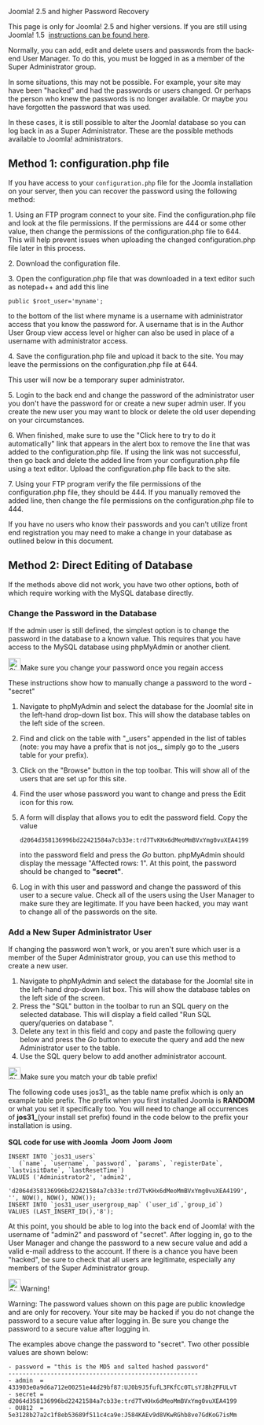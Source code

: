 <!-- Filename: How_do_you_recover_or_reset_your_admin_password%3F / Display title: How do you recover or reset your admin password? -->

Joomla! 2.5 and higher Password Recovery

This page is only for Joomla! 2.5 and higher versions. If you are still
using Joomla! 1.5  [instructions can be found
here](https://docs.joomla.org/J1.5:How_do_you_recover_or_reset_your_admin_password%3F "Special:MyLanguage/J1.5:How do you recover or reset your admin password?").

Normally, you can add, edit and delete users and passwords from the
back-end User Manager. To do this, you must be logged in as a member of
the Super Administrator group.

In some situations, this may not be possible. For example, your site may
have been "hacked" and had the passwords or users changed. Or perhaps
the person who knew the passwords is no longer available. Or maybe you
have forgotten the password that was used.

In these cases, it is still possible to alter the Joomla! database so
you can log back in as a Super Administrator. These are the possible
methods available to Joomla! administrators.

## Method 1: configuration.php file

If you have access to your `configuration.php` file for the Joomla
installation on your server, then you can recover the password using the
following method:

1\. Using an FTP program connect to your site. Find the
configuration.php file and look at the file permissions. If the
permissions are 444 or some other value, then change the permissions of
the configuration.php file to 644. This will help prevent issues when
uploading the changed configuration.php file later in this process.

2\. Download the configuration file.

3\. Open the configuration.php file that was downloaded in a text editor
such as notepad++ and add this line

    public $root_user='myname';

to the bottom of the list where myname is a username with administrator
access that you know the password for. A username that is in the Author
User Group view access level or higher can also be used in place of a
username with administrator access.

4\. Save the configuration.php file and upload it back to the site. You
may leave the permissions on the configuration.php file at 644.

This user will now be a temporary super administrator.

5\. Login to the back end and change the password of the administrator
user you don't have the password for or create a new super admin user.
If you create the new user you may want to block or delete the old user
depending on your circumstances.

6\. When finished, make sure to use the "Click here to try to do it
automatically" link that appears in the alert box to remove the line
that was added to the configuration.php file. If using the link was not
successful, then go back and delete the added line from your
configuration.php file using a text editor. Upload the configuration.php
file back to the site.

7\. Using your FTP program verify the file permissions of the
configuration.php file, they should be 444. If you manually removed the
added line, then change the file permissions on the configuration.php
file to 444.

If you have no users who know their passwords and you can't utilize
front end registration you may need to make a change in your database as
outlined below in this document.

## Method 2: Direct Editing of Database

If the methods above did not work, you have two other options, both of
which require working with the MySQL database directly.

### Change the Password in the Database

If the admin user is still defined, the simplest option is to change the
password in the database to a known value. This requires that you have
access to the MySQL database using phpMyAdmin or another client.

<img
src="https://docs.joomla.org/images/thumb/4/41/Stop_hand_nuvola.svg.png/25px-Stop_hand_nuvola.svg.png"
decoding="async"
srcset="https://docs.joomla.org/images/thumb/4/41/Stop_hand_nuvola.svg.png/38px-Stop_hand_nuvola.svg.png 1.5x, https://docs.joomla.org/images/4/41/Stop_hand_nuvola.svg.png 2x"
data-file-width="40" data-file-height="40" width="25" height="25"
alt="Stop hand nuvola.svg.png" />Make sure you change your password once
you regain access

These instructions show how to manually change a password to the word -
"secret"

1.  Navigate to phpMyAdmin and select the database for the Joomla! site
    in the left-hand drop-down list box. This will show the database
    tables on the left side of the screen.

2.  Find and click on the table with "\_users" appended in the list of
    tables (note: you may have a prefix that is not jos\_, simply go to
    the \_users table for your prefix).

3.  Click on the "Browse" button in the top toolbar. This will show all
    of the users that are set up for this site.

4.  Find the user whose password you want to change and press the Edit
    icon for this row.

5.  A form will display that allows you to edit the password field. Copy
    the value

        d2064d358136996bd22421584a7cb33e:trd7TvKHx6dMeoMmBVxYmg0vuXEA4199

    into the password field and press the *Go* button. phpMyAdmin should
    display the message "Affected rows: 1". At this point, the password
    should be changed to **"secret"**.

6.  Log in with this user and password and change the password of this
    user to a secure value. Check all of the users using the User
    Manager to make sure they are legitimate. If you have been hacked,
    you may want to change all of the passwords on the site.

### Add a New Super Administrator User

If changing the password won't work, or you aren't sure which user is a
member of the Super Administrator group, you can use this method to
create a new user.

1.  Navigate to phpMyAdmin and select the database for the Joomla! site
    in the left-hand drop-down list box. This will show the database
    tables on the left side of the screen.
2.  Press the "SQL" button in the toolbar to run an SQL query on the
    selected database. This will display a field called "Run SQL
    query/queries on database ".
3.  Delete any text in this field and copy and paste the following query
    below and press the *Go* button to execute the query and add the new
    Administrator user to the table.
4.  Use the SQL query below to add another administrator account.

<img
src="https://docs.joomla.org/images/thumb/4/41/Stop_hand_nuvola.svg.png/25px-Stop_hand_nuvola.svg.png"
decoding="async"
srcset="https://docs.joomla.org/images/thumb/4/41/Stop_hand_nuvola.svg.png/38px-Stop_hand_nuvola.svg.png 1.5x, https://docs.joomla.org/images/4/41/Stop_hand_nuvola.svg.png 2x"
data-file-width="40" data-file-height="40" width="25" height="25"
alt="Stop hand nuvola.svg.png" />Make sure you match your db table
prefix!

The following code uses jos31\_ as the table name prefix which is only
an example table prefix. The prefix when you first installed Joomla is
**RANDOM** or what you set it specifically too. You will need to change
all occurrences of **jos31\_**(your install set prefix) found in the
code below to the prefix your installation is using.

**SQL code for use with Joomla
 <img src="https://docs.joomla.org/images/5/53/Compat_icon_2_5.png"
decoding="async" data-file-width="40" data-file-height="17" width="40"
height="17" alt="Joomla 2.5" /> <img src="https://docs.joomla.org/images/4/4d/Compat_icon_3_x.png"
decoding="async" data-file-width="40" data-file-height="17" width="40"
height="17" alt="Joomla 3.x" /> <img src="https://docs.joomla.org/images/b/bd/Compat_icon_4_x.png"
decoding="async" data-file-width="40" data-file-height="17" width="40"
height="17" alt="Joomla 4.x" />**

    INSERT INTO `jos31_users`
       (`name`, `username`, `password`, `params`, `registerDate`, `lastvisitDate`, `lastResetTime`)
    VALUES ('Administrator2', 'admin2',
        'd2064d358136996bd22421584a7cb33e:trd7TvKHx6dMeoMmBVxYmg0vuXEA4199', '', NOW(), NOW(), NOW());
    INSERT INTO `jos31_user_usergroup_map` (`user_id`,`group_id`)
    VALUES (LAST_INSERT_ID(),'8');

At this point, you should be able to log into the back end of Joomla!
with the username of "admin2" and password of "secret". After logging
in, go to the User Manager and change the password to a new secure value
and add a valid e-mail address to the account. If there is a chance you
have been "hacked", be sure to check that all users are legitimate,
especially any members of the Super Administrator group.

<img
src="https://docs.joomla.org/images/thumb/4/41/Stop_hand_nuvola.svg.png/25px-Stop_hand_nuvola.svg.png"
decoding="async"
srcset="https://docs.joomla.org/images/thumb/4/41/Stop_hand_nuvola.svg.png/38px-Stop_hand_nuvola.svg.png 1.5x, https://docs.joomla.org/images/4/41/Stop_hand_nuvola.svg.png 2x"
data-file-width="40" data-file-height="40" width="25" height="25"
alt="Stop hand nuvola.svg.png" />Warning!

Warning: The password values shown on this page are public knowledge and
are only for recovery. Your site may be hacked if you do not change the
password to a secure value after logging in. Be sure you change the
password to a secure value after logging in.

  
The examples above change the password to "secret". Two other possible
values are shown below:

    - password = "this is the MD5 and salted hashed password"
    ------------------------------------------------------
    - admin  = 433903e0a9d6a712e00251e44d29bf87:UJ0b9J5fufL3FKfCc0TLsYJBh2PFULvT
    - secret = d2064d358136996bd22421584a7cb33e:trd7TvKHx6dMeoMmBVxYmg0vuXEA4199
    - OU812  = 5e3128b27a2c1f8eb53689f511c4ca9e:J584KAEv9d8VKwRGhb8ve7GdKoG7isMm
